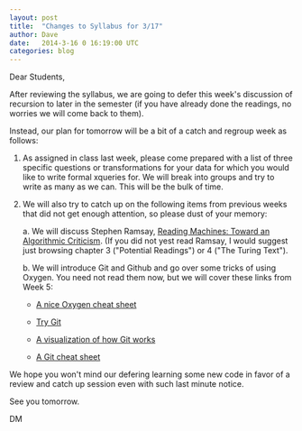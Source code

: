 ```yaml
---
layout: post
title:  "Changes to Syllabus for 3/17"
author: Dave
date:   2014-3-16 0	16:19:00 UTC
categories: blog
---
```


Dear Students,

After reviewing the syllabus, we are going to defer this week's discussion of recursion to later in the semester (if you have already done the readings, no worries we will come back to them).

Instead, our plan for tomorrow will be a bit of a catch and regroup week as follows:

1. As assigned in class last week, please come prepared with a list of three specific questions or transformations for your data for which you would like to write formal xqueries for. We will break into groups and try to write as many as we can. This will be the bulk of time.

2. We will also try to catch up on the following items from previous weeks that did not get enough attention, so please dust of your memory:

	a. We will discuss Stephen Ramsay, <a
                        href="http://site.ebrary.com.proxy.library.vanderbilt.edu/lib/vanderbilt/docDetail.action?docID=10532315"
                        >Reading Machines: Toward an Algorithmic Criticism</a>. (If you did not yest read Ramsay, I would suggest just browsing chapter 3 ("Potential Readings") or 4 ("The Turing Text").

	b. We will introduce Git and Github and go over some tricks of using Oxygen. You need not read them now, but we will cover these links from Week 5:
        <ul>
            <li><p><a href="http://introtei.pbworks.com/w/file/55725507/TEI%20crib%20sheets%20%28courtesy%20of%20WWP%29.pdf">A nice Oxygen cheat sheet</a></p></li>
            <li><p><a href="http://try.github.io/">Try Git</a></p></li>
            <li><p><a href="http://ndpsoftware.com/git-cheatsheet.html">A visualization of how Git works</a></p></li>
            <li><p><a href="http://www.git-tower.com/blog/git-cheat-sheet-detail/">A Git cheat sheet</a></p></li>
        </ul>

We hope you won't mind our defering learning some new code in favor of a review and catch up session even with such last minute notice.

See you tomorrow.

DM